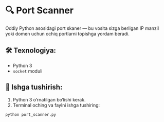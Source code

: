 # 🔍 Port Scanner

Oddiy Python asosidagi port skaner — bu vosita sizga berilgan IP manzil yoki domen uchun ochiq portlarni topishga yordam beradi.

## 🛠 Texnologiya:
- Python 3
- `socket` moduli

## 🚀 Ishga tushirish:
1. Python 3 o‘rnatilgan bo‘lishi kerak.
2. Terminal oching va faylni ishga tushiring:

```bash
python port_scanner.py
